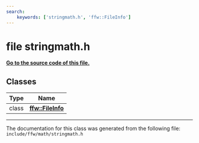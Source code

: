 ```yaml
---
search:
    keywords: ['stringmath.h', 'ffw::FileInfo']
---
```


# file stringmath.h

**[Go to the source code of this file.](stringmath_8h_source.md)**
## Classes

|Type|Name|
|-----|-----|
|class|[**ffw::FileInfo**](classffw_1_1_file_info.md)|




----------------------------------------
The documentation for this class was generated from the following file: `include/ffw/math/stringmath.h`
